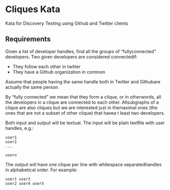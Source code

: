 # Cliques Kata

Kata for Discovery Testing using Github and Twitter clients

## Requirements

Given​ ​a​ ​list​ ​of​ ​developer​ ​handles,​ ​find​ ​all​ ​the​ ​groups​ ​of​ ​“fully​ ​connected”​ ​developers.​ ​Two​ ​given developers​ ​are​ ​considered​ ​connected​ ​if:
- They​ ​follow​ ​each​ ​other​ ​in​ ​twitter
- They​ ​have​ ​a​ ​Github​ ​organization​ ​in​ ​common

Assume​ ​that​ ​people​ ​having​ ​the​ ​same​ ​handle​ ​both​ ​in​ ​Twitter​ ​and​ ​Github​ ​are​ ​actually​ ​the​ ​same person.

By​ ​“fully​ ​connected”​ ​we​ ​mean​ ​that​ ​they​ ​form​ ​a​ ​​clique​,​ ​or​ ​in​ ​other​ ​words,​ ​all​ ​the​ ​developers​ ​in​ ​a clique​ ​are​ ​connected​ ​to​ ​each​ ​other.​ ​All​ ​subgraphs​ ​of​ ​a​ ​clique​ ​are​ ​also​ ​cliques​ ​but​ ​we​ ​are interested​ ​just​ ​in​ ​the​ ​​maximal​​ ​ones​ ​(the​ ​ones​ ​that​ ​are​ ​not​ ​a​ ​subset​ ​of​ ​other​ ​clique)​ ​that​ ​have​ a​​ t least​ ​two​ ​developers​.

Both​ ​input​ ​and​ ​output​ ​will​ ​be​ ​textual.​ ​The​ ​input​ ​will​ ​be​ ​plain​ ​text​ ​file​ ​with​ ​user​ ​handles,​ ​e.g.:
```
user1
user2
...

usern
```
The​ ​output​ ​will​ ​have​ ​one​ ​clique​ ​per​ ​line​ ​with​ ​whitespace​ ​separated​ ​handles​ ​in​ ​alphabetical order.​ ​For​ ​example:
 ```
user1​ ​user3
user2​ ​user4​ ​user5
```

